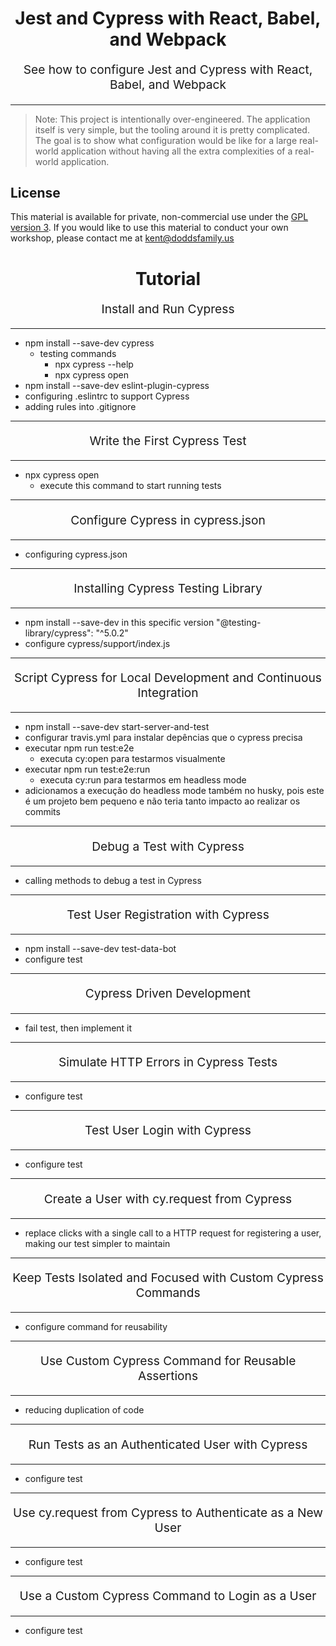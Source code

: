 <h1 align="center">
  Jest and Cypress with React, Babel, and Webpack
</h1>

<p align="center" style="font-size: 1.2rem;">
  See how to configure Jest and Cypress with React, Babel, and Webpack
</p>

<hr />

> Note: This project is intentionally over-engineered. The application itself is
> very simple, but the tooling around it is pretty complicated. The goal is to
> show what configuration would be like for a large real-world application
> without having all the extra complexities of a real-world application.

## License

This material is available for private, non-commercial use under the
[GPL version 3](http://www.gnu.org/licenses/gpl-3.0-standalone.html). If you
would like to use this material to conduct your own workshop, please contact me
at kent@doddsfamily.us

<h1 align="center">
  Tutorial
</h1>

<p align="center" style="font-size: 1.2rem;">
  Install and Run Cypress
</p>

<hr />

- npm install --save-dev cypress
  - testing commands
    - npx cypress --help
    - npx cypress open
- npm install --save-dev eslint-plugin-cypress
- configuring .eslintrc to support Cypress
- adding rules into .gitignore

<hr />

<p align="center" style="font-size: 1.2rem;">
  Write the First Cypress Test
</p>

<hr />

- npx cypress open
  - execute this command to start running tests

<hr />

<p align="center" style="font-size: 1.2rem;">
  Configure Cypress in cypress.json
</p>

<hr />

- configuring cypress.json

<hr />

<p align="center" style="font-size: 1.2rem;">
  Installing Cypress Testing Library
</p>

<hr />

- npm install --save-dev in this specific version "@testing-library/cypress": "^5.0.2"
- configure cypress/support/index.js

<hr />

<p align="center" style="font-size: 1.2rem;">
  Script Cypress for Local Development and Continuous Integration
</p>

<hr />

- npm install --save-dev start-server-and-test
- configurar travis.yml para instalar depências que o cypress precisa
- executar npm run test:e2e
  - executa cy:open para testarmos visualmente
- executar npm run test:e2e:run
  - executa cy:run para testarmos em headless mode
- adicionamos a execução do headless mode também no husky, pois este é um projeto bem pequeno e não teria tanto impacto ao realizar os commits

<hr />

<p align="center" style="font-size: 1.2rem;">
  Debug a Test with Cypress
</p>

<hr />

- calling methods to debug a test in Cypress

<hr />

<p align="center" style="font-size: 1.2rem;">
  Test User Registration with Cypress
</p>

<hr />

- npm install --save-dev test-data-bot
- configure test

<hr />

<p align="center" style="font-size: 1.2rem;">
  Cypress Driven Development
</p>

<hr />

- fail test, then implement it

<hr />

<p align="center" style="font-size: 1.2rem;">
  Simulate HTTP Errors in Cypress Tests
</p>

<hr />

- configure test

<hr />

<p align="center" style="font-size: 1.2rem;">
  Test User Login with Cypress
</p>

<hr />

- configure test

<hr />

<p align="center" style="font-size: 1.2rem;">
  Create a User with cy.request from Cypress
</p>

<hr />

- replace clicks with a single call to a HTTP request for registering a user, making our test simpler to maintain

<hr />

<p align="center" style="font-size: 1.2rem;">
  Keep Tests Isolated and Focused with Custom Cypress Commands
</p>

<hr />

- configure command for reusability

<hr />

<p align="center" style="font-size: 1.2rem;">
  Use Custom Cypress Command for Reusable Assertions
</p>

<hr />

- reducing duplication of code

<hr />

<p align="center" style="font-size: 1.2rem;">
  Run Tests as an Authenticated User with Cypress
</p>

<hr />

- configure test

<hr />

<p align="center" style="font-size: 1.2rem;">
  Use cy.request from Cypress to Authenticate as a New User
</p>

<hr />

- configure test

<hr />

<p align="center" style="font-size: 1.2rem;">
  Use a Custom Cypress Command to Login as a User
</p>

<hr />

- configure test
